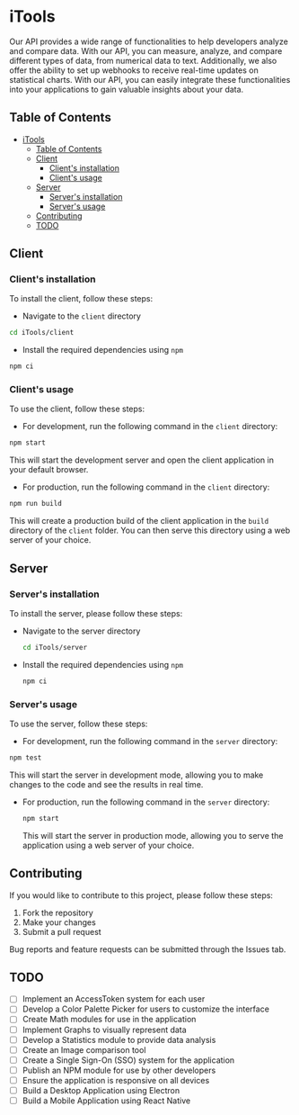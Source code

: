 # iTools

Our API provides a wide range of functionalities to help developers analyze and compare data. With our API, you can measure, analyze, and compare different types of data, from numerical data to text. Additionally, we also offer the ability to set up webhooks to receive real-time updates on statistical charts. With our API, you can easily integrate these functionalities into your applications to gain valuable insights about your data.

## Table of Contents

- [iTools](#itools)
  - [Table of Contents](#table-of-contents)
  - [Client](#client)
    - [Client's installation](#clients-installation)
    - [Client's usage](#clients-usage)
  - [Server](#server)
    - [Server's installation](#servers-installation)
    - [Server's usage](#servers-usage)
  - [Contributing](#contributing)
  - [TODO](#todo)

## Client

### Client's installation

To install the client, follow these steps:

- Navigate to the `client` directory

```sh
cd iTools/client
```

- Install the required dependencies using `npm`

```sh
npm ci
```

### Client's usage

To use the client, follow these steps:

- For development, run the following command in the `client` directory:

```sh
npm start
```

This will start the development server and open the client application in your default browser.

- For production, run the following command in the `client` directory:

```sh
npm run build
```

This will create a production build of the client application in the `build` directory of the `client` folder. You can then serve this directory using a web server of your choice.

## Server

### Server's installation

To install the server, please follow these steps:

- Navigate to the server directory

  ```sh
  cd iTools/server
  ```

- Install the required dependencies using `npm`

  ```sh
  npm ci
  ```

### Server's usage

To use the server, follow these steps:

- For development, run the following command in the `server` directory:

```sh
npm test
```

This will start the server in development mode, allowing you to make changes to the code and see the results in real time.

- For production, run the following command in the `server` directory:

  ```sh
  npm start
  ```

  This will start the server in production mode, allowing you to serve the application using a web server of your choice.

## Contributing

If you would like to contribute to this project, please follow these steps:

1. Fork the repository
2. Make your changes
3. Submit a pull request

Bug reports and feature requests can be submitted through the Issues tab.

## TODO

 * [ ] Implement an AccessToken system for each user
 * [ ] Develop a Color Palette Picker for users to customize the interface
 * [ ] Create Math modules for use in the application
 * [ ] Implement Graphs to visually represent data
 * [ ] Develop a Statistics module to provide data analysis
 * [ ] Create an Image comparison tool
 * [ ] Create a Single Sign-On (SSO) system for the application
 * [ ] Publish an NPM module for use by other developers
 * [ ] Ensure the application is responsive on all devices
 * [ ] Build a Desktop Application using Electron
 * [ ] Build a Mobile Application using React Native
